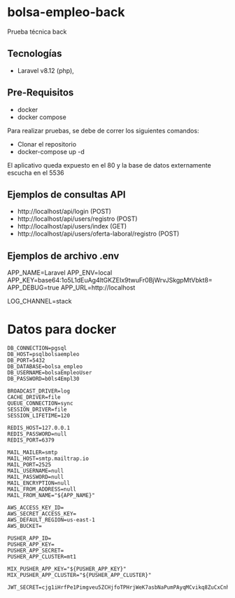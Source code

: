 # bolsa-empleo-back
Prueba técnica back
## Tecnologías

- Laravel v8.12 (php),

## Pre-Requisitos
- docker
- docker compose

Para realizar pruebas, se debe de correr los siguientes comandos:

- Clonar el repositorio 
- docker-compose up -d

El aplicativo queda expuesto en el 80 y la base de datos externamente escucha en el 5536

## Ejemplos de consultas API

- http://localhost/api/login (POST)
- http://localhost/api/users/registro (POST)
- http://localhost/api/users/index (GET)
- http://localhost/api/users/oferta-laboral/registro (POST)

## Ejemplos de archivo .env

APP_NAME=Laravel
APP_ENV=local
APP_KEY=base64:1o5L1dEuAg4ltGKZEIx9twuFr0BjWrvJSkgpMtVbkt8=
APP_DEBUG=true
APP_URL=http://localhost

LOG_CHANNEL=stack

# Datos para docker
```
DB_CONNECTION=pgsql
DB_HOST=psqlbolsaempleo
DB_PORT=5432
DB_DATABASE=bolsa_empleo
DB_USERNAME=bolsaEmpleoUser
DB_PASSWORD=b0ls4Empl30

BROADCAST_DRIVER=log
CACHE_DRIVER=file
QUEUE_CONNECTION=sync
SESSION_DRIVER=file
SESSION_LIFETIME=120

REDIS_HOST=127.0.0.1
REDIS_PASSWORD=null
REDIS_PORT=6379

MAIL_MAILER=smtp
MAIL_HOST=smtp.mailtrap.io
MAIL_PORT=2525
MAIL_USERNAME=null
MAIL_PASSWORD=null
MAIL_ENCRYPTION=null
MAIL_FROM_ADDRESS=null
MAIL_FROM_NAME="${APP_NAME}"

AWS_ACCESS_KEY_ID=
AWS_SECRET_ACCESS_KEY=
AWS_DEFAULT_REGION=us-east-1
AWS_BUCKET=

PUSHER_APP_ID=
PUSHER_APP_KEY=
PUSHER_APP_SECRET=
PUSHER_APP_CLUSTER=mt1

MIX_PUSHER_APP_KEY="${PUSHER_APP_KEY}"
MIX_PUSHER_APP_CLUSTER="${PUSHER_APP_CLUSTER}"

JWT_SECRET=cjg1iHrfPe1Pimgveu5ZCHjfoTPHrjWeK7asbNaPumPAyqMCvikq8ZuCxCnhF3ak
```
